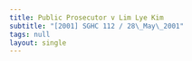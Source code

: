 ```yaml
---
title: Public Prosecutor v Lim Lye Kim
subtitle: "[2001] SGHC 112 / 28\_May\_2001"
tags: null
layout: single
---
```


